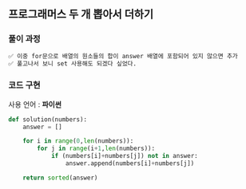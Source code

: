 ## 프로그래머스 두 개 뽑아서 더하기

### 풀이 과정

```txt
✅ 이중 for문으로 배열의 원소들의 합이 answer 배열에 포함되어 있지 않으면 추가
✅ 풀고나서 보니 set 사용해도 되겠다 싶었다.
```

### 코드 구현

사용 언어 : **파이썬**

```python
def solution(numbers):
    answer = []

    for i in range(0,len(numbers)):
        for j in range(i+1,len(numbers)):
            if (numbers[i]+numbers[j]) not in answer:
                answer.append(numbers[i]+numbers[j])

    return sorted(answer)
```
